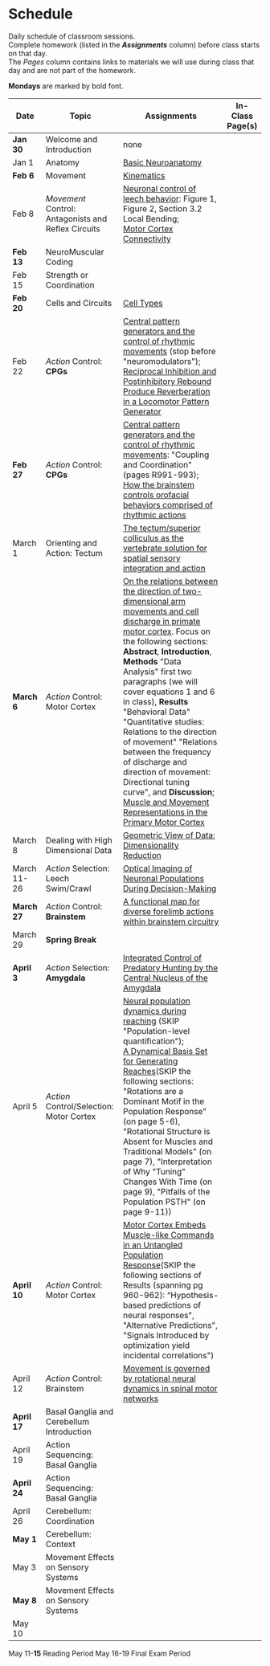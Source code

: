 # Schedule

Daily schedule of classroom sessions.  
Complete homework (listed in the ***Assignments*** column) before class starts on that day.  
The *Pages* column contains links to materials we will use during class that day and are not part of the homework. 

**Mondays** are marked by bold font.  

| **Date** | **Topic** | **Assignments** | **In-Class Page(s)** |
|---|---|---|---|
| **Jan 30** | Welcome and Introduction | none | [](../welcome) <br> [](../syllabus) <br> [](../markdown/introduction) |
| Jan 1 | Anatomy | [Basic Neuroanatomy](https://docs.google.com/document/d/1DCEwj_vyvqAOwF4KxUMF8B0g12rNVqojValIn0Q280A/edit?usp=sharing) | [](../markdown/anatomy) |
| **Feb 6** | Movement | [Kinematics](https://en.wikipedia.org/wiki/Study_of_animal_locomotion) | [](../markdown/kinematics) |
| Feb 8 | *Movement* Control: Antagonists and Reflex Circuits | [Neuronal control of leech behavior](https://doi.org/10.1016/j.pneurobio.2005.09.004): Figure 1, Figure 2, Section 3.2 Local Bending;<br> [Motor Cortex Connectivity](https://docs.google.com/document/d/12puKAiu90K6ykvWV69k-gCR1_jlqoWdrL3yQV18WtHo/edit?usp=sharing) | [](../markdown/movement-control_antagonists-reflex) |
| **Feb 13** | NeuroMuscular Coding |  | [](../markdown/neuro-muscle-coding) |
| Feb 15 | Strength or Coordination |  | [](../markdown/strength-coordination) |
| **Feb 20** | Cells and Circuits | [Cell Types](cell-types-class-prep) | [](../markdown/cells-circuits)  |
| Feb 22 | *Action* Control: **CPGs** | [Central pattern generators and the control of rhythmic movements](https://doi.org/10.1016/s0960-9822%2801%2900581-4) (stop before "neuromodulators");<br> [Reciprocal Inhibition and Postinhibitory Rebound Produce Reverberation in a Locomotor Pattern Generator](https://doi.org/10.1126/science.229.4711.402) |  |
| **Feb 27** | *Action* Control: **CPGs** | [Central pattern generators and the control of rhythmic movements](https://doi.org/10.1016/s0960-9822%2801%2900581-4): "Coupling and Coordination" (pages R991-993);<br> [How the brainstem controls orofacial behaviors comprised of rhythmic actions](https://doi.org/10.1016/j.tins.2014.05.001) |  |
| March 1 | Orienting and Action: Tectum | [The tectum/superior colliculus as the vertebrate solution for spatial sensory integration and action](https://doi-org.ezproxy.wesleyan.edu/10.1016/j.cub.2021.04.001) |  |
| **March 6** | *Action* Control: Motor Cortex | [On the relations between the direction of two-dimensional arm movements and cell discharge in primate motor cortex](https://doi.org/10.1523/jneurosci.02-11-01527.1982). Focus on the following sections: **Abstract**, **Introduction**, **Methods** "Data Analysis" first two paragraphs (we will cover equations 1 and 6 in class), **Results** "Behavioral Data" "Quantitative studies: Relations to the direction of movement" "Relations between the frequency of discharge and direction of movement: Directional tuning curve", and **Discussion**;<br> [Muscle and Movement Representations in the Primary Motor Cortex](https://doi.org/10.1126/science.285.5436.2136) |  |
| March 8 | Dealing with High Dimensional Data | [Geometric View of Data](https://colab.research.google.com/github/neurologic/MotorSystems_BIOL358_SP22/blob/main/Tutorial_GeometricViewOfData.ipynb);<br> [Dimensionality Reduction](https://colab.research.google.com/github/neurologic/MotorSystems_BIOL358_SP22/blob/main/Tutorial_DimensionalityReduction.ipynb) |  |
| March 11-26 | *Action* Selection: Leech Swim/Crawl | [Optical Imaging of Neuronal Populations During Decision-Making](https://doi.org/10.1126/science.1103736) |  |
| **March 27** | *Action* Control: **Brainstem** | [A functional map for diverse forelimb actions within brainstem circuitry](https://doi.org/10.1038/s41586-020-03080-z) |  |
| March 29 | **Spring Break** |  |  |
| **April 3** | *Action* Selection: **Amygdala** | [Integrated Control of Predatory Hunting by the Central Nucleus of the Amygdala](https://doi.org/10.1016/j.cell.2016.12.027) |  |
| April 5 | *Action* Control/Selection: Motor Cortex | [Neural population dynamics during reaching](https://doi.org/10.7554%2FeLife.58848) (SKIP "Population-level quantification");<br> [A Dynamical Basis Set for Generating Reaches](https://doi-org.ezproxy.wesleyan.edu/10.1101/sqb.2014.79.024703)(SKIP the following sections: "Rotations are a Dominant Motif in the Population Response" (on page 5-6), "Rotational Structure is Absent for Muscles and Traditional Models" (on page 7), "Interpretation of Why "Tuning" Changes With Time (on page 9), "Pitfalls of the Population PSTH" (on page 9-11)) |  |
| **April 10** | *Action* Control: Motor Cortex | [Motor Cortex Embeds Muscle-like Commands in an Untangled Population Response](https://doi.org/10.1016/j.neuron.2018.01.004)(SKIP the following sections of Results (spanning pg 960-962): “Hypothesis-based predictions of neural responses", "Alternative Predictions", "Signals Introduced by optimization yield incidental correlations") |  |
| April 12 | *Action* Control: Brainstem | [Movement is governed by rotational neural dynamics in spinal motor networks](https://doi.org/10.1038/s41586-022-05293-w) |  |
| **April 17** | Basal Ganglia and Cerebellum Introduction |  |  |
| April 19 | Action Sequencing: Basal Ganglia |  |  |
| **April 24** | Action Sequencing: Basal Ganglia |  |  |
| April 26 | Cerebellum: Coordination |  |  |
| **May 1** | Cerebellum: Context |  |  |
| May 3 | Movement Effects on Sensory Systems |  |  |
| **May 8** | Movement Effects on Sensory Systems |  |  |
| May 10 |  |  |  |


May 11-**15** Reading Period
May 16-19 Final Exam Period


